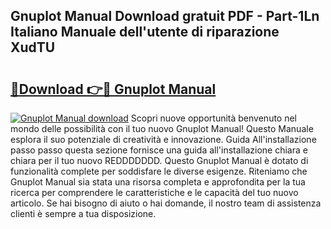 ## Gnuplot Manual Download gratuit PDF - Part-1Ln Italiano Manuale dell'utente di riparazione XudTU

# <h2><a href="http://dffmq7.blite.top/?on=Gnuplot+Manual">🔗Download 👉🔴 Gnuplot Manual</a></h2>

[![Gnuplot Manual download](https://i.imgur.com/lujVjoI.png)](http://dffmq7.blite.top/?on=Gnuplot+Manual)
Scopri nuove opportunità benvenuto nel mondo delle possibilità con il tuo nuovo Gnuplot Manual! Questo Manuale esplora il suo potenziale di creatività e innovazione. Guida All'installazione passo passo questa sezione fornisce una guida all'installazione chiara e chiara per il tuo nuovo REDDDDDDD. Questo Gnuplot Manual è dotato di funzionalità complete per soddisfare le diverse esigenze. Riteniamo che Gnuplot Manual sia stata una risorsa completa e approfondita per la tua ricerca per comprendere le caratteristiche e le capacità del tuo nuovo articolo. Se hai bisogno di aiuto o hai domande, il nostro team di assistenza clienti è sempre a tua disposizione.
